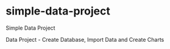# simple-data-project
Simple Data Project

Data Project - Create Database, Import Data and Create Charts
